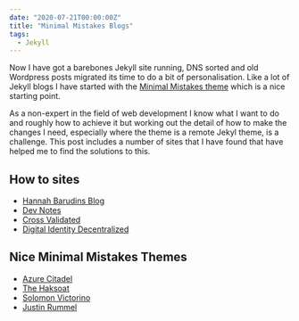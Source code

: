 ```yaml
---
date: "2020-07-21T00:00:00Z"
title: "Minimal Mistakes Blogs"
tags:
  - Jekyll
---
```

Now I have got a barebones Jekyll site running, DNS sorted and old Wordpress posts migrated its time to do a bit of personalisation. Like a lot of Jekyll blogs I have started with the [Minimal Mistakes theme](https://mmistakes.github.io/minimal-mistakes) which is a nice starting point.

As a non-expert in the field of web development I know what I want to do and roughly how to achieve it but working out the detail of how to make the changes I need, especially where the theme is a remote Jekyl theme, is a challenge. This post includes a number of sites that I have found that have helped me to find the solutions to this.

## How to sites

- [Hannah Barudins Blog](https://hannahbarudin.com/theme-setup/)
- [Dev Notes](https://dev-notes.eu/categories/jekyll/) 
- [Cross Validated](https://www.cross-validated.com/Personal-website-with-Minimal-Mistakes-Jekyll-Theme-HOWTO-Part-II/#how-to-change-font-type-everywhere)
- [Digital Identity Decentralized](https://decentralized-id.com/how-to-contribute/website-config-minimal-mistakes/)

## Nice Minimal Mistakes Themes

- [Azure Citadel](https://azurecitadel.com/)
- [The Haksoat](https://haksoat.github.io/activities/2019-04-10-create-blog-jekyll/)
- [Solomon Victorino](https://solomonvictorino.com/)  
- [Justin Rummel](https://www.justinrummel.com/)

